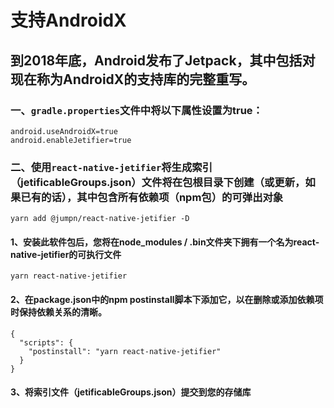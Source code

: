 # 支持AndroidX

## 到2018年底，Android发布了Jetpack，其中包括对现在称为AndroidX的支持库的完整重写。



### 一、`gradle.properties`文件中将以下属性设置为true：

```properties
android.useAndroidX=true
android.enableJetifier=true
```


### 二、使用`react-native-jetifier`将生成索引（jetificableGroups.json）文件将在包根目录下创建（或更新，如果已有的话），其中包含所有依赖项（npm包）的可弹出对象

```bish
yarn add @jumpn/react-native-jetifier -D
```

#### 1、安装此软件包后，您将在node_modules / .bin文件夹下拥有一个名为react-native-jetifier的可执行文件

```bish
yarn react-native-jetifier
```

#### 2、在package.json中的npm postinstall脚本下添加它，以在删除或添加依赖项时保持依赖关系的清晰。

```bish
{
  "scripts": {
    "postinstall": "yarn react-native-jetifier"
  }
}
```

#### 3、将索引文件（jetificableGroups.json）提交到您的存储库